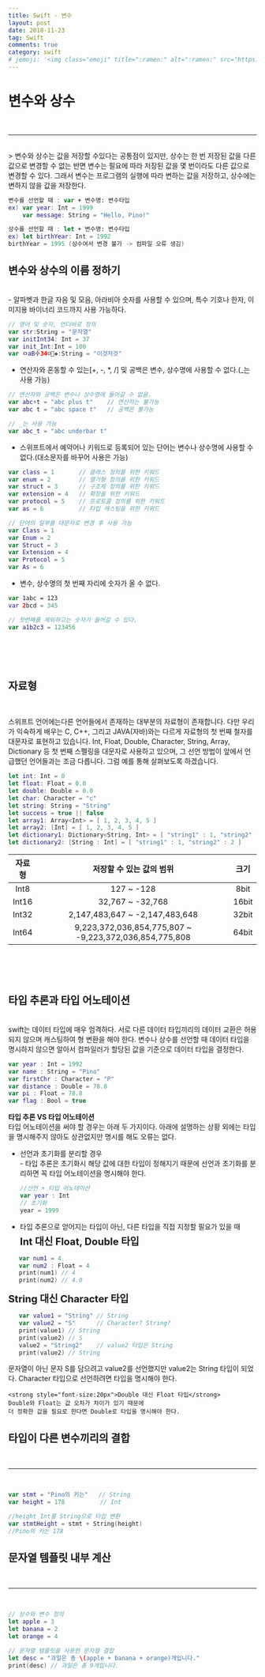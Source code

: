 ```yaml
---
title: Swift - 변수
layout: post
date: 2018-11-23
tag: Swift
comments: true
category: swift
# jemoji: '<img class="emoji" title=":ramen:" alt=":ramen:" src="https://assets.github.com/images/icons/emoji/unicode/1f35c.png" height="20" width="20" align="absmiddle">'
---
```


# 변수와 상수
<br>
<hr>
<br>
> 변수와 상수는 값을 저장할 수있다는 공통점이 있지만, 상수는 한 번 저장된 값을 다른 값으로 변경할 수 없는 반면 변수는 필요에 따라 저장된 값을 몇 번이라도 다른 값으로 변경할 수 있다. 그래서 변수는 프로그램의 실행에 따라 변하는 값을 저장하고, 상수에는 변하지 않을 값을 저장한다.

```swift
변수를 선언할 때 : var + 변수명: 변수타입
ex) var year: Int = 1999
    var message: String = "Hello, Pino!"

상수를 선언할 때 : let + 변수명: 변수타입
ex) let birthYear: Int = 1992
birthYear = 1995 (상수여서 변경 불가 -> 컴파일 오류 생김)
```

## 변수와 상수의 이름 정하기
<br>
- 알파벳과 한글 자음 및 모음, 아라비아 숫자를 사용할 수 있으며, 특수 기호나 한자, 이미지용 바이너리 코드까지 사용 가능하다.

``` swift
// 영어 및 숫자, 언더바로 정의
var str:String = "문자열"
var initInt34: Int = 37
var init_Int:Int = 100
var ㅁaB수34☺️🛴❖:String = "이것저것"
```

- 연산자와 혼동할 수 있는[+, -, \*, /] 및 공백은 변수, 상수명에 사용할 수 없다.(\_는 사용 가능)

``` swift
// 연산자와 공백은 변수나 상수명에 들어갈 수 없음.
var abc+t = "abc plus t"    // 연산자는 불가능
var abc t = "abc space t"   // 공백은 불가능

// _는 사용 가능
var abc_t = "abc underbar t"
```

- 스위프트에서 예약어나 키워드로 등록되어 있는 단어는 변수나 상수명에 사용할 수 없다.(대소문자를 바꾸어 사용은 가능)

``` swift
var class = 1       // 클래스 정의를 위한 키워드
var enum = 2        // 열거형 정의를 위한 키워드
var struct = 3      // 구조체 정의를 위한 키워드
var extension = 4   // 확장을 위한 키워드
var protocol = 5    // 프로토콜 정의를 위한 키워드
var as = 6          // 타입 캐스팅을 위한 키워드

// 단어의 일부를 대문자로 변경 후 사용 가능
var Class = 1
var Enum = 2
var Struct = 3
var Extension = 4
var Protocol = 5
var As = 6
```

- 변수, 상수명의 첫 번째 자리에 숫자가 올 수 없다.

```swift
var 1abc = 123
var 2bcd = 345

// 첫번째를 제외하고는 숫자가 들어갈 수 있다.
var a1b2c3 = 123456
```

<br><br><br>
## 자료형
<br>

스위프트 언어에는다른 언어들에서 존재하는 대부분의 자료형이 존재합니다. 다만 우리가 익숙하게 배우는 C, C++, 그리고 JAVA(자바)와는 다르게 자료형의 첫 번째 철자를 대문자로 표현하고 있습니다. Int, Float, Double, Character, String, Array, Dictionary 등 첫 번째 스펠링을 대문자로 사용하고 있으며, 그 선언 방법이 앞에서 언급했던 언어들과는 조금 다릅니다. 그럼 예를 통해 살펴보도록 하겠습니다.

```swift
let int: Int = 0
let float: Float = 0.0
let double: Double = 0.0
let char: Character = "c"
let string: String = "String"
let success = true || false
let array1: Array<Int> = [ 1, 2, 3, 4, 5 ]
let array2: [Int] = [ 1, 2, 3, 4, 5 ]
let dictionary1: Dictionary<String, Int> = [ "string1" : 1, "string2" : 2 ]
let dictionary2: [String : Int] = [ "string1" : 1, "string2" : 2 ]
```

| 자료형 | 저장할 수 있는 값의 범위 | 크기 |
| :---: | :---: | :---: |
| Int8 | 127 ~ -128 | 8bit |
| Int16 | 32,767 ~ -32,768 | 16bit |
| Int32 | 2,147,483,647 ~ -2,147,483,648 | 32bit |
| Int64 | 9,223,372,036,854,775,807 ~ -9,223,372,036,854,775,808 | 64bit |

<br><br><br>
## 타입 추론과 타입 어노테이션
<br>
swift는 데이터 타입에 매우 엄격하다. 서로 다른 데이터 타입끼리의 데이터 교환은 허용되지 않으며 캐스팅하여 형 변환을 해야 한다. 변수나 상수를 선언할 때 데이터 타입을 명시하지 않으면 알아서 컴파일러가 할당된 값을 기준으로 데이터 타입을 결정한다.

```swift
var year : Int = 1992
var name : String = "Pino"
var firstChr : Character = "P"
var distance : Double = 78.8
var pi : Float = 78.8
var flag : Bool = true
```

**타입 추론 VS 타입 어노테이션**
<br>
타입 어노테이션을 써야 할 경우는 아래 두 가지이다. 아래에 설명하는 상황 외에는 타입을 명시해주지 않아도 상관없지만 명시를 해도 오류는 없다.

- 선언과 초기화를 분리할 경우<br>- 타입 추론은 초기화시 해당 값에 대한 타입이 정해지기 때문에 선언과 초기화를 분리하면 꼭 타입 어노테이션을 명시해야 한다.

    ```swift
    //선언 + 타입 어노테이션
    var year : Int
    // 초기화
    year = 1999
    ```

- 타입 추론으로 얻어지는 타입이 아닌, 다른 타입을 직접 지정할 필요가 있을 때
<strong style="display:block; font-size:20px; margin-top:5px;">Int 대신 Float, Double 타입</strong>
 ```swift
    var num1 = 4
    var num2 : Float = 4
    print(num1) // 4
    print(num2) // 4.0
 ```
<strong style="font-size:20px">String 대신 Character 타입</strong>
 ```swift
    var value1 = "String" // String
    var value2 = "S"      // Character? String?
    print(value1) // String
    print(value2) // S
    value2 = "String2"    // value2 타입은 String
    print(value2) // String
 ```
 문자열이 아닌 문자 S를 담으려고 value2를 선언했지만
value2는 String 타입이 되었다.
Character 타입으로 선언하려면 타입을 명시해야 한다.

    <strong style="font-size:20px">Double 대신 Float 타입</strong>
    Double와 Float는 값 오차가 차이가 있기 때문에
    더 정확한 값을 필요로 한다면 Double로 타입을 명시해야 한다.

##  타입이 다른 변수끼리의 결합
<br>
<hr>
<br>

```swift
var stmt = "Pino의 키는"	// String
var height = 178		  // Int

//height Int를 String으로 타입 변환
var stmtHeight = stmt + String(height)
//Pino의 키는 178
```

## 문자열 템플릿 내부 계산
<br>
<hr>
<br>

```swift
// 상수와 변수 정의
let apple = 3
let banana = 2
let orange = 4

// 문자열 템플릿을 사용한 문자열 결합
let desc = "과일은 총 \(apple + banana + orange)개입니다."
print(desc) // 과일은 총 9개입니다.
```
